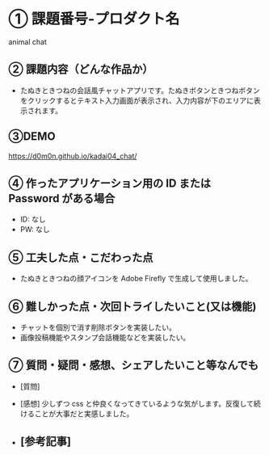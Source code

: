 # ① 課題番号-プロダクト名

animal chat

## ② 課題内容（どんな作品か）

- たぬきときつねの会話風チャットアプリです。たぬきボタンときつねボタンをクリックするとテキスト入力画面が表示され、入力内容が下のエリアに表示されます。

## ③DEMO

https://d0m0n.github.io/kadai04_chat/

## ④ 作ったアプリケーション用の ID または Password がある場合

- ID: なし
- PW: なし

## ⑤ 工夫した点・こだわった点

- たぬきときつねの顔アイコンを Adobe Firefly で生成して使用しました。

## ⑥ 難しかった点・次回トライしたいこと(又は機能)

- チャットを個別で消す削除ボタンを実装したい。
- 画像投稿機能やスタンプ会話機能などを実装したい。

## ⑦ 質問・疑問・感想、シェアしたいこと等なんでも

- [質問]
- [感想]
  少しずつ css と仲良くなってきているような気がします。反復して続けることが大事だと実感しました。

- [参考記事]
  -
